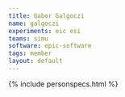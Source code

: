 ```yaml
---
title: Gabor Galgoczi
name: galgoczi
experiments: eic esi
teams: simu
software: epic-software
tags: member
layout: default
---
```


{% include personspecs.html %}

